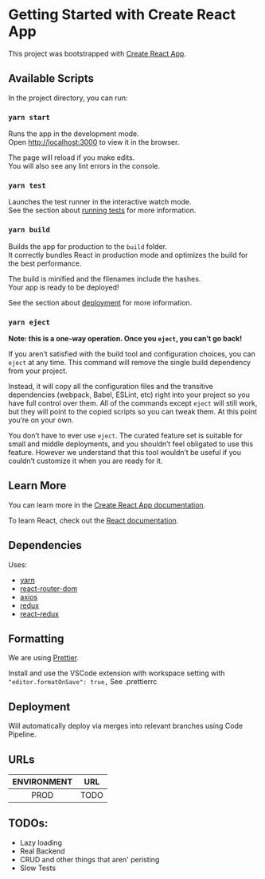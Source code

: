 # Getting Started with Create React App

This project was bootstrapped with [Create React App](https://github.com/facebook/create-react-app).

## Available Scripts

In the project directory, you can run:

### `yarn start`

Runs the app in the development mode.\
Open [http://localhost:3000](http://localhost:3000) to view it in the browser.

The page will reload if you make edits.\
You will also see any lint errors in the console.

### `yarn test`

Launches the test runner in the interactive watch mode.\
See the section about [running tests](https://facebook.github.io/create-react-app/docs/running-tests) for more information.

### `yarn build`

Builds the app for production to the `build` folder.\
It correctly bundles React in production mode and optimizes the build for the best performance.

The build is minified and the filenames include the hashes.\
Your app is ready to be deployed!

See the section about [deployment](https://facebook.github.io/create-react-app/docs/deployment) for more information.

### `yarn eject`

**Note: this is a one-way operation. Once you `eject`, you can’t go back!**

If you aren’t satisfied with the build tool and configuration choices, you can `eject` at any time. This command will remove the single build dependency from your project.

Instead, it will copy all the configuration files and the transitive dependencies (webpack, Babel, ESLint, etc) right into your project so you have full control over them. All of the commands except `eject` will still work, but they will point to the copied scripts so you can tweak them. At this point you’re on your own.

You don’t have to ever use `eject`. The curated feature set is suitable for small and middle deployments, and you shouldn’t feel obligated to use this feature. However we understand that this tool wouldn’t be useful if you couldn’t customize it when you are ready for it.

## Learn More

You can learn more in the [Create React App documentation](https://facebook.github.io/create-react-app/docs/getting-started).

To learn React, check out the [React documentation](https://reactjs.org/).

## Dependencies

Uses:

- [yarn](https://yarnpkg.com/en/)
- [react-router-dom](https://reacttraining.com/react-router/web/example/basic)
- [axios](https://github.com/axios/axios)
- [redux](https://redux.js.org/)
- [react-redux](https://github.com/reduxjs/react-redux)

## Formatting

We are using [Prettier](https://github.com/prettier/prettier).

Install and use the VSCode extension with workspace setting with `"editor.formatOnSave": true,`
See .prettierrc

## Deployment

Will automatically deploy via merges into relevant branches using Code Pipeline.

## URLs

| ENVIRONMENT | URL  |
| :---------: | :--: |
|    PROD     | TODO |

## TODOs:

- Lazy loading
- Real Backend
- CRUD and other things that aren' peristing
- Slow Tests

